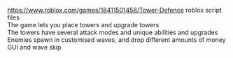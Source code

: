 https://www.roblox.com/games/18411501458/Tower-Defence 
 roblox script files\
 The game lets you place towers and upgrade towers\
 The towers have several attack modes and unique abilities and upgrades\
 Enemies spawn in customised waves, and drop different amounts of money\
 GUI and wave skip
